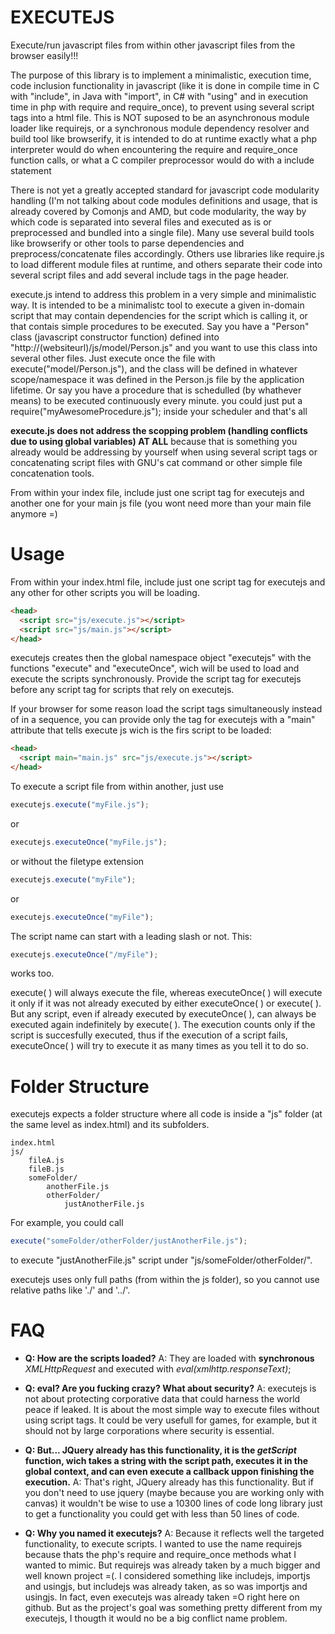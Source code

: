 EXECUTEJS
=========

Execute/run javascript files from within other javascript files from the browser easily!!!

The purpose of this library is to implement a minimalistic, execution time, code inclusion functionality in javascript (like it is done in compile time in C with "include", in Java with "import", in C# with "using" and in execution time in php with require and require_once), to prevent using several script tags into a html file. This is NOT suposed to be an asynchronous module loader like requirejs, or a synchronous module dependency resolver and build tool like browserify, it is intended to do at runtime exactly what a php interpreter would do when encountering the require and require_once function calls, or what a C compiler preprocessor would do with a include statement

There is not yet a greatly accepted standard for javascript code modularity handling (I'm not talking about code modules definitions and usage, that is already covered by Comonjs and AMD, but code modularity, the way by which code is separated into several files and executed as is or preprocessed and bundled into a single file). Many use several build tools like browserify or other tools to parse dependencies and preprocess/concatenate files accordingly. Others use libraries like require.js to load different module files at runtime, and others separate their code into several script files and add several include tags in the page header.

execute.js intend to address this problem in a very simple and minimalistic way. It is intended to be a minimalistc tool to execute a given in-domain script that may contain dependencies for the script which is calling it, or that contais simple procedures to be executed. Say you have a "Person" class (javascript constructor function) defined into "http://(websiteurl)/js/model/Person.js" and you want to use this class into several other files. Just execute once the file with execute("model/Person.js"), and the class will be defined in whatever scope/namespace it was defined in the Person.js file by the application lifetime. Or say you have a procedure that is schedulled (by whathever means) to be executed continuously every minute. you could just put a require("myAwesomeProcedure.js"); inside your scheduler and that's all

**execute.js does not address the scopping problem (handling conflicts due to using global variables) AT ALL** because that is something you already would be addressing by yourself when using several script tags or concatenating script files with GNU's cat command or other simple file concatenation tools.

From within your index file, include just one script tag for executejs and another one for your main js file (you wont need more than your main file anymore =)

Usage
=========
From within your index.html file, include just one script tag for executejs and any other for other scripts you will be loading.
```html
<head>
  <script src="js/execute.js"></script>
  <script src="js/main.js"></script>
</head>
```
executejs creates then the global namespace object "executejs" with the functions "execute" and "executeOnce", wich will be used to load and execute the scripts synchronously. Provide the script tag for executejs before any script tag for scripts that rely on executejs.

If your browser for some reason load the script tags simultaneously instead of in a sequence, you can provide only the tag for executejs with a "main" attribute that tells execute js wich is the firs script to be loaded:
```html
<head>
  <script main="main.js" src="js/execute.js"></script>
</head>
```

To execute a script file from within another, just use

```javascript
executejs.execute("myFile.js");
```
or
```javascript
executejs.executeOnce("myFile.js");
```

or without the filetype extension 
```javascript
executejs.execute("myFile");
```
or
```javascript
executejs.executeOnce("myFile");
```
The script name can start with a leading slash or not. This:
```javascript
executejs.executeOnce("/myFile");
```
works too.

execute( ) will always execute the file, whereas executeOnce( ) will execute it only if it was not already executed by either executeOnce( ) or execute( ). But any script, even if already executed by executeOnce( ), can always be executed again indefinitely by execute( ). The execution counts only if the script is succesfully executed, thus if the execution of a script fails, executeOnce( ) will try to execute it as many times as you tell it to do so.

Folder Structure
=========

executejs expects a folder structure where all code is inside a "js" folder (at the same level as index.html) and its subfolders.
```
index.html
js/
	fileA.js
	fileB.js
	someFolder/
		anotherFile.js
		otherFolder/
			justAnotherFile.js
```

For example, you could call
```javascript
execute("someFolder/otherFolder/justAnotherFile.js");
```
to execute "justAnotherFile.js" script under "js/someFolder/otherFolder/".

executejs uses only full paths (from within the js folder), so you cannot use relative paths like './' and '../'.

FAQ
=========

* **Q: How are the scripts loaded?**
A: They are loaded with **synchronous** *XMLHttpRequest* and executed with *eval(xmlhttp.responseText)*;

* **Q: eval? Are you fucking crazy? What about security?**
A: executejs is not about protecting corporative data that could harness the world peace if leaked. It is about the most simple way to execute files without using script tags. It could be very usefull for games, for example, but it should not by large corporations where security is essential.

* **Q: But... JQuery already has this functionality, it is the *getScript* function, wich takes a string with the script path, executes it in the global context, and can even execute a callback uppon finishing the execution.**
A: That's right, JQuery already has this functionality. But if you don't need to use jquery (maybe because you are working only with canvas) it wouldn't be wise to use a 10300 lines of code long library just to get a functionality you could get with less than 50 lines of code.

* **Q: Why you named it executejs?**
A: Because it reflects well the targeted functionality, to execute scripts. I wanted to use the name requirejs because thats the php's require and require_once methods what I wanted to mimic. But requirejs was already taken by a much bigger and well known project =(. I considered something like includejs, importjs and usingjs, but includejs was already taken, as so was importjs and usingjs. In fact, even executejs was already taken =O right here on github. But as the project's goal was something pretty different from my executejs, I thougth it would no be a big conflict name problem.
